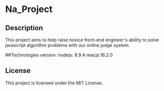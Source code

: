 # Na_Project


## Description

This project aims to help raise novice front-end engineer's ability to solve javascript algorithm problems with our online judge system.

<!-- Our front end was implemented using react along with redux. -->

##Technologies
version:
         nodejs: 8.9.4
         reacjs:16.2.0

## License

This project is licensed under the MIT License.

